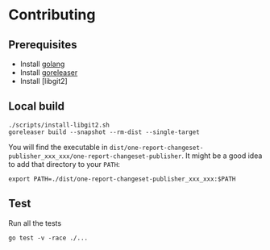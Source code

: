 # Contributing

## Prerequisites

* Install [golang](https://go.dev/doc/install)
* Install [goreleaser](https://goreleaser.com/install/)
* Install [libgit2]

## Local build

    ./scripts/install-libgit2.sh
    goreleaser build --snapshot --rm-dist --single-target

You will find the executable in `dist/one-report-changeset-publisher_xxx_xxx/one-report-changeset-publisher`.
It might be a good idea to add that directory to your `PATH`:

    export PATH=./dist/one-report-changeset-publisher_xxx_xxx:$PATH

## Test

Run all the tests

    go test -v -race ./...
